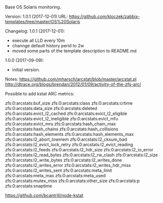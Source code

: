 Base OS Solaris monitoring.

Version: 1.0.1 (2017-12-01)
URL: https://github.com/kloczek/zabbix-templates/tree/master/OS%20Solaris

Changelog:
1.0.1 (2017-12-01):
- execute all LLD every 10m
- channge default history perid to 2w
- moved some parts of the template description to README.md

1.0.0 (2017-09-09):
- initial version.

Notes:
https://github.com/mharsch/arcstat/blob/master/arcstat.pl
http://dtrace.org/blogs/brendan/2012/01/09/activity-of-the-zfs-arc/

Possible to add kstat ARC metrics:

zfs:0:arcstats:buf_size
zfs:0:arcstats:class
zfs:0:arcstats:crtime
zfs:0:arcstats:data_size
zfs:0:arcstats:deleted
zfs:0:arcstats:evict_l2_cached
zfs:0:arcstats:evict_l2_eligible
zfs:0:arcstats:evict_l2_ineligible
zfs:0:arcstats:evict_mfu
zfs:0:arcstats:evict_mru
zfs:0:arcstats:hash_chain_max
zfs:0:arcstats:hash_chains
zfs:0:arcstats:hash_collisions
zfs:0:arcstats:hash_elements
zfs:0:arcstats:hash_elements_max
zfs:0:arcstats:l2_abort_lowmem
zfs:0:arcstats:l2_cksum_bad
zfs:0:arcstats:l2_evict_lock_retry
zfs:0:arcstats:l2_evict_reading
zfs:0:arcstats:l2_feeds
zfs:0:arcstats:l2_hdr_size
zfs:0:arcstats:l2_io_error
zfs:0:arcstats:l2_read_bytes
zfs:0:arcstats:l2_rw_clash
zfs:0:arcstats:l2_size
zfs:0:arcstats:l2_write_bytes
zfs:0:arcstats:l2_writes_done
zfs:0:arcstats:l2_writes_error
zfs:0:arcstats:l2_writes_hdr_miss
zfs:0:arcstats:l2_writes_sent
zfs:0:arcstats:meta_limit
zfs:0:arcstats:meta_max
zfs:0:arcstats:meta_used
zfs:0:arcstats:mutex_miss
zfs:0:arcstats:other_size
zfs:0:arcstats:p
zfs:0:arcstats:snaptime

https://github.com/bcantrill/node-kstat
